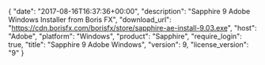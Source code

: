 {
   "date": "2017-08-16T16:37:36+00:00",
   "description": "Sapphire 9 Adobe Windows Installer from Boris FX",
   "download_url": "https://cdn.borisfx.com/borisfx/store/sapphire-ae-install-9.03.exe",
   "host": "Adobe",
   "platform": "Windows",
   "product": "Sapphire",
   "require_login": true,
   "title": "Sapphire 9 Adobe Windows",
   "version": 9,
   "license_version": "9"
}

